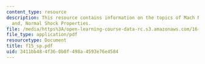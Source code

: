 ```yaml
---
content_type: resource
description: This resource contains information on the topics of Mach Number Relations
  and, Normal Shock Properties.
file: /media/https%3A/open-learning-course-data-rc.s3.amazonaws.com/16-01-unified-engineering-i-ii-iii-iv-fall-2005-spring-2006/3411bb484f360b0f498a4593e76e4584_f15_sp.pdf
file_type: application/pdf
resourcetype: Document
title: f15_sp.pdf
uid: 3411bb48-4f36-0b0f-498a-4593e76e4584
---
```

